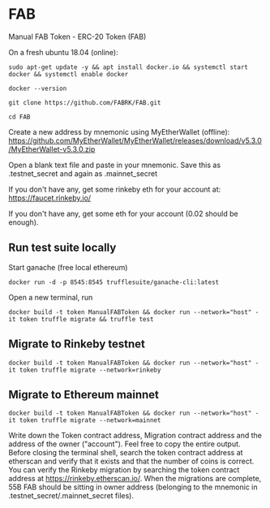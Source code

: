 # FAB
Manual FAB Token - ERC-20 Token (FAB)

On a fresh ubuntu 18.04 (online):

    sudo apt-get update -y && apt install docker.io && systemctl start docker && systemctl enable docker

    docker --version

    git clone https://github.com/FABRK/FAB.git

    cd FAB

Create a new address by mnemonic using MyEtherWallet (offline): https://github.com/MyEtherWallet/MyEtherWallet/releases/download/v5.3.0/MyEtherWallet-v5.3.0.zip

Open a blank text file and paste in your mnemonic. Save this as .testnet_secret and again as .mainnet_secret

If you don't have any, get some rinkeby eth for your account at: https://faucet.rinkeby.io/

If you don't have any, get some eth for your account (0.02 should be enough).

## Run test suite locally
Start ganache (free local ethereum)

    docker run -d -p 8545:8545 trufflesuite/ganache-cli:latest

Open a new terminal, run

    docker build -t token ManualFABToken && docker run --network="host" -it token truffle migrate && truffle test

## Migrate to Rinkeby testnet
    docker build -t token ManualFABToken && docker run --network="host" -it token truffle migrate --network=rinkeby

## Migrate to Ethereum mainnet
    docker build -t token ManualFABToken && docker run --network="host" -it token truffle migrate --network=mainnet

Write down the Token contract address, Migration contract address and the address of the owner ("account"). Feel free to copy the entire output. Before closing the terminal shell, search the token contract address at etherscan and verify that it exists and that the number of coins is correct. You can verify the Rinkeby migration by searching the token contract address at https://rinkeby.etherscan.io/. When the migrations are complete, 55B FAB should be sitting in owner address (belonging to the mnemonic in .testnet_secret/.mainnet_secret files).
